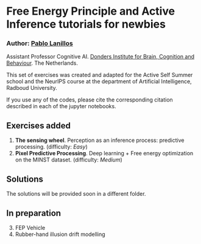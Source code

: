 # Free Energy Principle and Active Inference tutorials for newbies

### Author: [Pablo Lanillos](https://www.ru.nl/english/people/lanillos-p/) 
Assistant Professor Cognitive AI. [Donders Institute for Brain, Cognition and Behaviour](https://www.ru.nl/donders/). The Netherlands.

This set of exercises was created and adapted for the Active Self Summer school and the NeurIPS course at the department of Artificial Intelligence, Radboud University.

If you use any of the codes, please cite the corresponding citation described in each of the jupyter notebooks.

## Exercises added
1. **The sensing wheel**. Perception as an inference process: predictive processing. (difficulty: *Easy*)
2. **Pixel Predictive Processing**. Deep learning + Free energy optimization on the MINST dataset. (difficulty: *Medium*) 


## Solutions
The solutions will be provided soon in a different folder.

## In preparation
3. FEP Vehicle
4. Rubber-hand illusion drift modelling
